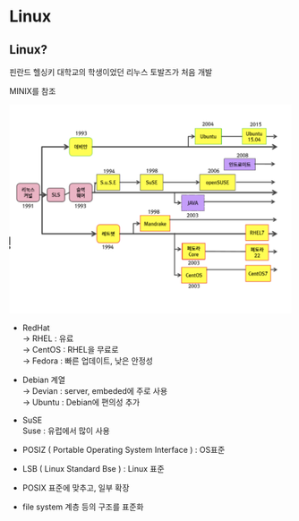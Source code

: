 # Linux

## Linux?

핀란드 헬싱키 대학교의 학생이었던 리누스 토발즈가 처음 개발

MINIX를 참조

![linux1](../images/linux1.png)

- RedHat  
  → RHEL : 유료     
  → CentOS : RHEL을 무료로     
  → Fedora : 빠른 업데이트, 낮은 안정성

- Debian 계열  
  → Devian : server, embeded에 주로 사용    
  → Ubuntu : Debian에 편의성 추가

- SuSE  
  Suse : 유럽에서 많이 사용

- POSIZ ( Portable Operating System Interface ) : OS표준
- LSB ( Linux Standard Bse ) : Linux 표준
- POSIX 표준에 맞추고, 일부 확장
- file system 계층 등의 구조를 표준화     
